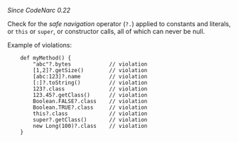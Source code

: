 

*Since CodeNarc 0.22*

Check for the *safe navigation* operator (`?.`) applied to constants and literals, or `this`
or `super`, or constructor calls, all of which can never be null.

Example of violations:

```
    def myMethod() {
        "abc"?.bytes            // violation
        [1,2]?.getSize()        // violation
        [abc:123]?.name         // violation
        [:]?.toString()         // violation
        123?.class              // violation
        123.45?.getClass()      // violation
        Boolean.FALSE?.class    // violation
        Boolean.TRUE?.class     // violation
        this?.class             // violation
        super?.getClass()       // violation
        new Long(100)?.class    // violation
    }
```

